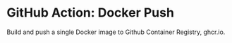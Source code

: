 # GitHub Action: Docker Push

Build and push a single Docker image to Github Container Registry, ghcr.io.